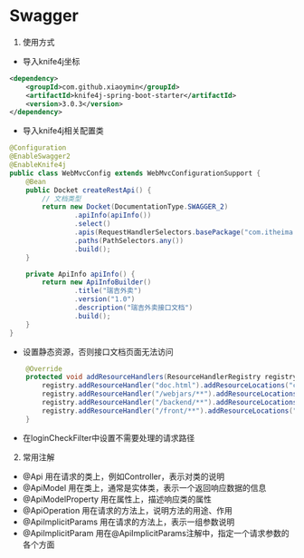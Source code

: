 # Swagger

1. 使用方式
* 导入knife4j坐标
```xml
<dependency>
    <groupId>com.github.xiaoymin</groupId>
    <artifactId>knife4j-spring-boot-starter</artifactId>
    <version>3.0.3</version>
</dependency>
```
* 导入knife4j相关配置类
```java
@Configuration
@EnableSwagger2
@EnableKnife4j
public class WebMvcConfig extends WebMvcConfigurationSupport {
    @Bean
    public Docket createRestApi() {
        // 文档类型
        return new Docket(DocumentationType.SWAGGER_2)
                .apiInfo(apiInfo())
                .select()
                .apis(RequestHandlerSelectors.basePackage("com.itheima.reggie.controller"))
                .paths(PathSelectors.any())
                .build();
    }

    private ApiInfo apiInfo() {
        return new ApiInfoBuilder()
                .title("瑞吉外卖")
                .version("1.0")
                .description("瑞吉外卖接口文档")
                .build();
    }
}
```
* 设置静态资源，否则接口文档页面无法访问
```java
    @Override
    protected void addResourceHandlers(ResourceHandlerRegistry registry) {
        registry.addResourceHandler("doc.html").addResourceLocations("classpath:/META-INF/resources/");
        registry.addResourceHandler("/webjars/**").addResourceLocations("classpath:/META-INF/resources/webjars/");
        registry.addResourceHandler("/backend/**").addResourceLocations("classpath:/static/backend/");
        registry.addResourceHandler("/front/**").addResourceLocations("classpath:/static/front/");
    }
```
* 在loginCheckFilter中设置不需要处理的请求路径

2. 常用注解
* @Api  用在请求的类上，例如Controller，表示对类的说明
* @ApiModel  用在类上，通常是实体类，表示一个返回响应数据的信息
* @ApiModelProperty  用在属性上，描述响应类的属性
* @ApiOperation  用在请求的方法上，说明方法的用途、作用
* @ApiImplicitParams  用在请求的方法上，表示一组参数说明
* @ApiImplicitParam  用在@ApiImplicitParams注解中，指定一个请求参数的各个方面